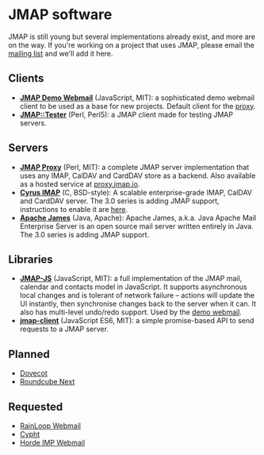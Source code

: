 # JMAP software

JMAP is still young but several implementations already exist, and more are on the way. If you're working on a project that uses JMAP, please email the [mailing list](https://groups.google.com/forum/#!forum/jmap-discuss) and we'll add it here.


## Clients

* **[JMAP Demo Webmail](https://github.com/jmapio/jmap-demo-webmail)** (JavaScript, MIT): a sophisticated demo webmail client to be used as a base for new projects. Default client for the [proxy](https://proxy.jmap.io).
* **[JMAP::Tester](https://metacpan.org/pod/JMAP::Tester)** (Perl, Perl5): a JMAP client made for testing JMAP servers.


## Servers

* **[JMAP Proxy](https://github.com/jmapio/jmap-perl)** (Perl, MIT): a complete JMAP server implementation that uses any IMAP, CalDAV and CardDAV store as a backend. Also available as a hosted service at [proxy.jmap.io](https://proxy.jmap.io).
* **[Cyrus IMAP](https://cyrusimap.org/imap/download/release-notes/3.0/x/3.0.3.html)** (C, BSD-style): A scalable enterprise-grade IMAP, CalDAV and CardDAV server. The 3.0 series is adding JMAP support, instructions to enable it are [here](https://www.cyrusimap.org/dev/imap/developer/jmap.html).
* **[Apache James](http://james.apache.org/)** (Java, Apache): Apache James, a.k.a. Java Apache Mail Enterprise Server is an open source mail server written entirely in Java. The 3.0 series is adding JMAP support.


## Libraries

* **[JMAP-JS](https://github.com/jmapio/jmap-js)** (JavaScript, MIT): a full implementation of the JMAP mail, calendar and contacts model in JavaScript. It supports asynchronous local changes and is tolerant of network failure – actions will update the UI instantly, then synchronise changes back to the server when it can. It also has multi-level undo/redo support. Used by the [demo webmail](https://github.com/jmapio/jmap-demo-webmail).
* **[jmap-client](https://github.com/linagora/jmap-client)** (JavaScript ES6, MIT): a simple promise-based API to send requests to a JMAP server.


## Planned

* [Dovecot](http://dovecot.org/pipermail/dovecot/2016-November/106262.html)
* [Roundcube Next](https://github.com/search?q=org%3Aroundcube-next+jmap&type=Code)


## Requested

* [RainLoop Webmail](https://github.com/RainLoop/rainloop-webmail/issues/1378)
* [Cypht](https://github.com/jasonmunro/cypht/issues/180)
* [Horde IMP Webmail](https://bugs.horde.org/ticket/14683)
